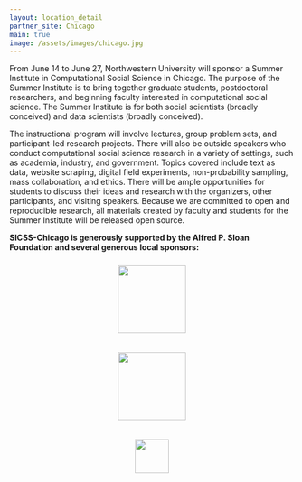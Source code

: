 ```yaml
---
layout: location_detail
partner_site: Chicago
main: true
image: /assets/images/chicago.jpg
---
```


From June 14 to June 27, Northwestern University will sponsor a Summer Institute in Computational Social Science in Chicago. The purpose of the Summer Institute is to bring together graduate students, postdoctoral researchers, and beginning faculty interested in computational social science. The Summer Institute is for both social scientists (broadly conceived) and data scientists (broadly conceived). 

The instructional program will involve lectures, group problem sets, and participant-led research projects. There will also be outside speakers who conduct computational social science research in a variety of settings, such as academia, industry, and government. Topics covered include text as data, website scraping, digital field experiments, non-probability sampling, mass collaboration, and ethics. There will be ample opportunities for students to discuss their ideas and research with the organizers, other participants, and visiting speakers. Because we are committed to open and reproducible research, all materials created by faculty and students for the Summer Institute will be released open source.

**SICSS-Chicago is generously supported by the Alfred P. Sloan Foundation and several generous local sponsors:**
<center><div>

<a href="https://sloan.org/" target="_"><img src="https://sloan.org/storage/app/media/uploaded-files/Sloan-Logo-primary-black-demo.png" height="120px" style="padding:10px;"></a>

<a href="https://www.kellogg.northwestern.edu/" target="_"><img src="https://www.northwestern.edu/brand/images/Kellogg_horizontal_new.jpg" height="120px" style="padding:10px;"></a>

<a href="https://www.nico.northwestern.edu/" target="_"><img src="images/NICO Logo Purple on White w CompSys Text 1000px.jpg" height="60px" style="padding:10px;"></a>

</div></center>